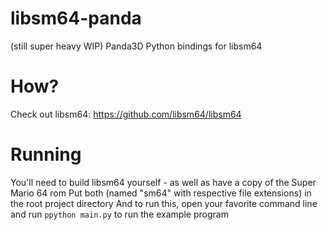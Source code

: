 # libsm64-panda
(still super heavy WIP) Panda3D Python bindings for libsm64

# How?
Check out libsm64: https://github.com/libsm64/libsm64

# Running
You'll need to build libsm64 yourself - as well as have a copy of the Super Mario 64 rom
Put both (named "sm64" with respective file extensions) in the root project directory
And to run this, open your favorite command line and run ``ppython main.py`` to run the example program